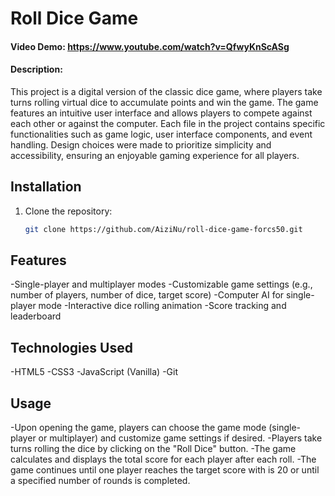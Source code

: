 # Roll Dice Game

#### Video Demo: https://www.youtube.com/watch?v=QfwyKnScASg

#### Description:

This project is a digital version of the classic dice game, where players take turns rolling virtual dice to accumulate points and win the game. The game features an intuitive user interface and allows players to compete against each other or against the computer. Each file in the project contains specific functionalities such as game logic, user interface components, and event handling. Design choices were made to prioritize simplicity and accessibility, ensuring an enjoyable gaming experience for all players.

## Installation

1. Clone the repository:
   ```bash
   git clone https://github.com/AiziNu/roll-dice-game-forcs50.git

## Features
-Single-player and multiplayer modes
-Customizable game settings (e.g., number of players, number of dice, target score)
-Computer AI for single-player mode
-Interactive dice rolling animation
-Score tracking and leaderboard

## Technologies Used
-HTML5
-CSS3
-JavaScript (Vanilla)
-Git

 ## Usage
-Upon opening the game, players can choose the game mode (single-player or multiplayer) and customize game settings if desired.
-Players take turns rolling the dice by clicking on the "Roll Dice" button.
-The game calculates and displays the total score for each player after each roll.
-The game continues until one player reaches the target score with is 20 or until a specified number of rounds is completed.
